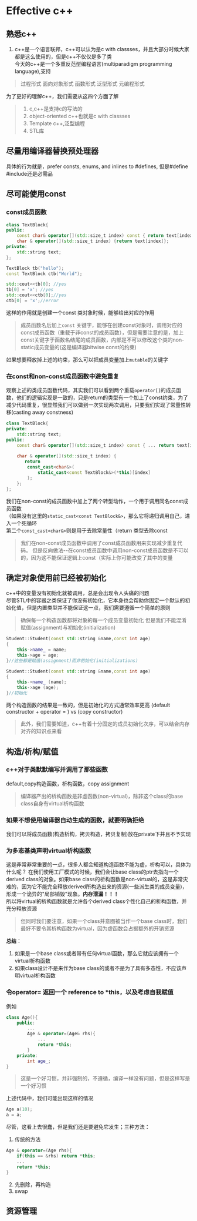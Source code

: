 # Effective c++
## 熟悉c++
1. c++是一个语言联邦，c++可以认为是c with classses，并且大部分时候大家都是这么使用的，但是c++不仅仅是多了类  
今天的c++是一个多重反范型编程语言(multiparadigm programming language),支持
>过程形式
>面向对象形式
>函数形式
>泛型形式
>元编程形式

为了更好的理解c++，我们需要从这四个方面了解
>1. c,c++是支持c的写法的
>2. object-oriented c++也就是c with classses
>3. Template c++,泛型编程
>4. STL库

## 尽量用编译器替换预处理器
具体的行为就是，prefer consts, enums, and inlines to #defines, 但是#define #include还是必需品

## 尽可能使用const
### const成员函数
```c++
class TextBlock{
public:
    const char& operator[](std::size_t index) const { return text[index]};
    char & operator[](std::size_t index) {return text[index]};
private:
    std::string text;
};
```

```c++
TextBlock tb("hello");
const TextBlock ctb("World");

std::cout<<tb[0]; //yes
tb[0] = 'x'; //yes
std::cout<<ctb[0];//yes
ctb[0] = 'x';//error
```
这样的作用就是创建一个const 类对象时候，能够给出对应的作用
> 成员函数名后加上`const` 关键字，能够在创建const对象时，调用对应的const成员函数（重载于非const的成员函数），但是需要注意的是，加上const关键字于函数名结尾的成员函数，内部是不可以修改这个类的non-static成员变量的(这是编译器bitwise const的约束)

如果想要释放掉上述的约束，那么可以把成员变量加上`mutable`的关键字
### 在const和non-const成员函数中避免重复
观察上述的类成员函数代码，其实我们可以看到两个重载`operator[]`的成员函数，他们的逻辑实现是一致的，只是return的类型有一个加上了const约束，为了减少代码重复，很显然我们可以做到一次实现两次调用，只要我们实现了常量性转移(casting away constness)
```c++
class TextBlock{
private:
    std::string text;
public:
    const char& operator[](std::size_t index) const { ... return text[index]};
    
    char & operator[](std::size_t index) {
       return
        const_cast<char&>(
            static_cast<const TextBlock&>(*this)[index]
        );
    };
};
```
我们在non-const的成员函数中加上了两个转型动作，一个用于调用同名const成员函数  
（如果没有这里的`static_cast<const TextBlock&>`，那么它将递归调用自己，进入一个死循环  
第二个`const_cast<char&>`则是用于去除常量性（return 类型去除const

>我们在non-const成员函数中调用了const成员函数用来实现减少重复代码。
但是反向做法--在const成员函数中调用non-const成员函数是不可以的，因为这不能保证逻辑上const（实际上你可能改变了其中的变量

## 确定对象使用前已经被初始化
c++中的变量没有初始化就被调用，总是会出现令人头痛的问题  
尽管STL中的容器之类保证了你没有初始化，它本身也会帮助你固定一个默认的初始化值，但是内置类型并不能保证这一点，我们需要遵循一个简单的原则
>确保每一个构造函数都将对象的每一个成员变量初始化
但是我们不能混淆赋值(assignment)与初始化(initialization)
```c++
Student::Student(const std::string &name,const int age)
{
    this->name_ = name;
    this->age = age;
}//这些都是赋值(assignment)而非初始化(initializations)
```
```c++
Student::Student(const std::string &name,const int age)
{
    this->name_ (name);
    this->age (age);
}//初始化
```
两个构造函数的结果是一致的，但是初始化的方式通常效率更高
(default constructor + operator = ) vs (copy constructor)
>此外，我们需要知道，c++有着十分固定的成员初始化次序，可以结合内存对齐的知识点来看

## 构造/析构/赋值
### c++对于类默默编写并调用了那些函数
default,copy构造函数，析构函数，copy assignment
>编译器产出的析构函数是非虚函数(non-virtual)，除非这个class的base class自身有virtual析构函数
### 如果不想使用编译器自动生成的函数，就要明确拒绝
我们可以将成员函数(构造析构，拷贝构造，拷贝复制)放在private下并且不予实现

### 为多态基类声明virtual析构函数
这是非常非常重要的一点，很多人都会知道构造函数不能为虚，析构可以，具体为什么呢？
在我们使用工厂模式的时候，我们会让base class的ptr去指向一个derived class的对象。如果base class的析构函数是non-virtual的，这是非常灾难的，因为它不能完全释放derived所构造出来的资源(一些派生类的成员变量)，形成一个诡异的"局部销毁"现象。**内存泄漏！！！**  
所以将virtual的析构函数就是允许各个derived class个性化自己的析构函数，并充分释放资源  
>但同时我们要注意，如果一个class并意图被当作一个base class时，我们最好不要令其析构函数为virtual，因为虚函数会占据额外的开销资源

**总结**：
1. 如果是一个base class或者带有任何virtual函数，那么它就应该拥有一个virtual析构函数
2. 如果class设计不是来作为base class的或者不是为了具有多态性，不应该声明virtual析构函数

### 令operator= 返回一个 reference to *this，以及考虑自我赋值
例如
```c++
class Age(){
    public:
        ... 
        Age & operator=(Age& rhs){
            ...
            return *this;
        }
    private:
        int age_;
}
```
> 这是一个好习惯，并非强制的，不遵循，编译一样没有问题，但是这样写是一个好习惯

上述代码中，我们可能出现这样的情况
```c++
Age a(10);
a = a;
```
尽管，这看上去很蠢，但是我们还是要避免它发生；三种方法：
1. 传统的方法
```c++
Age & operator=(Age rhs){
    if(this == &rhs) return *this;
    ...
    return *this;
}
```
2. 先删除，再构造
3. swap

## 资源管理
